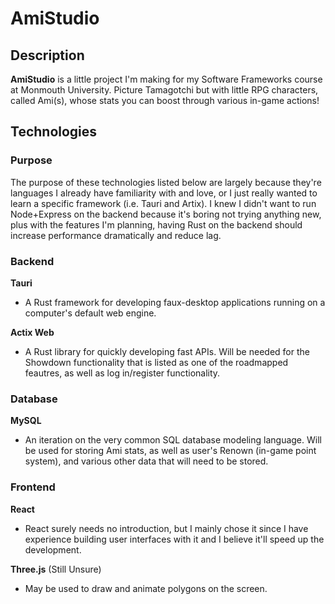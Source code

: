 # AmiStudio

## Description
**AmiStudio** is a little project I'm making for my Software Frameworks course at Monmouth University. Picture Tamagotchi but with little RPG characters, called Ami(s), whose stats you can boost through various in-game actions!

## Technologies
### Purpose
The purpose of these technologies listed below are largely because they're languages I already have familiarity with and love, or I just really wanted to learn a specific framework (i.e. Tauri and Artix). I knew I didn't want to run Node+Express on the backend because it's boring not trying anything new, plus with the features I'm planning, having Rust on the backend should increase performance dramatically and reduce lag.

### Backend
**Tauri**
  * A Rust framework for developing faux-desktop applications running on a computer's default web engine.

**Actix Web**
  * A Rust library for quickly developing fast APIs. Will be needed for the Showdown functionality that is listed as one of the roadmapped feautres, as well as log in/register functionality.

### Database
**MySQL**
  * An iteration on the very common SQL database modeling language. Will be used for storing Ami stats, as well as user's Renown (in-game point system), and various other data that will need to be stored.

### Frontend
**React**
  * React surely needs no introduction, but I mainly chose it since I have experience building user interfaces with it and I believe it'll speed up the development.

  **Three.js** (Still Unsure)
   * May be used to draw and animate polygons on the screen.
